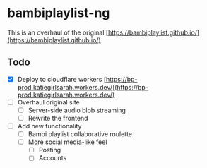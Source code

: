 # bambiplaylist-ng

This is an overhaul of the original [https://bambiplaylist.github.io/](https://bambiplaylist.github.io/)

## Todo

- [x] Deploy to cloudflare workers [https://bp-prod.katiegirlsarah.workers.dev/](https://bp-prod.katiegirlsarah.workers.dev/)
- [ ] Overhaul original site
  - [ ] Server-side audio blob streaming
  - [ ] Rewrite the frontend
- [ ] Add new functionality
  - [ ] Bambi playlist collaborative roulette
  - [ ] More social media-like feel
    - [ ] Posting
    - [ ] Accounts
